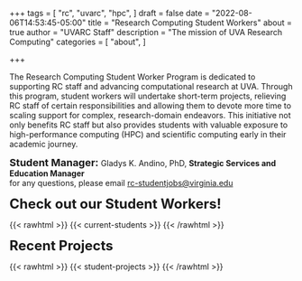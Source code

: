 +++
tags = [
  "rc",
  "uvarc",
  "hpc",
]
draft = false
date = "2022-08-06T14:53:45-05:00"
title = "Research Computing Student Workers"
about = true
author = "UVARC Staff"
description = "The mission of UVA Research Computing"
categories = [
  "about",
]

+++

<p class="lead" >
The Research Computing Student Worker Program is dedicated to supporting RC staff and advancing computational research at UVA. Through this program, student workers will undertake short-term projects, relieving RC staff of certain responsibilities and allowing them to devote more time to scaling support for complex, research-domain endeavors. This initiative not only benefits RC staff but also provides students with valuable exposure to high-performance computing (HPC) and scientific computing early in their academic journey.
<div></div>

<p>
<strong  style="font-size: 18px;"> Student Manager: </strong> Gladys K. Andino, PhD, <strong> Strategic Services and Education Manager </strong>  <br>
for any questions, please email <a href="mailto:rc-studentjobs@virginia.edu">rc-studentjobs@virginia.edu</a>
</p>

<strong style="font-size: 24px;">Check out our Student Workers!</strong>

{{< rawhtml >}}
  {{< current-students >}}
{{< /rawhtml >}}

<strong style="font-size: 24px;"> Recent Projects </strong>

{{< rawhtml >}}
  {{< student-projects >}}
{{< /rawhtml >}}

